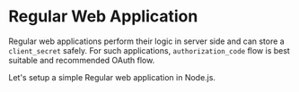 Regular Web Application
=======================

Regular web applications perform their logic in server side and can store a `client_secret` safely.
For such applications, `authorization_code` flow is best suitable and recommended OAuth flow. 
 
Let's setup a simple Regular web application in Node.js.

